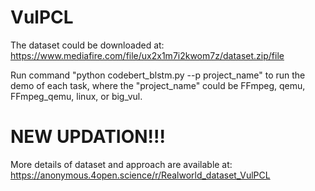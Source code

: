 # VulPCL

The dataset could be downloaded at: https://www.mediafire.com/file/ux2x1m7i2kwom7z/dataset.zip/file

Run command "python codebert_blstm.py --p project_name" to run the demo of each task, where the "project_name" could be FFmpeg, qemu, FFmpeg_qemu, linux, or big_vul.

# NEW UPDATION!!!
More details of dataset and approach are available at: https://anonymous.4open.science/r/Realworld_dataset_VulPCL
